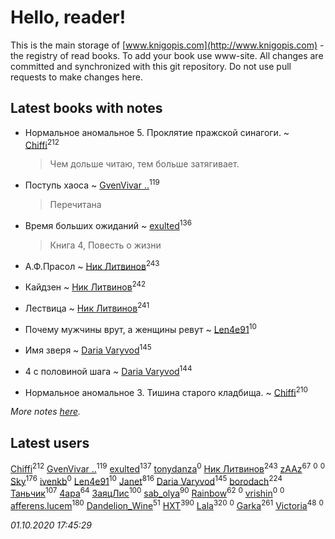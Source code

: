 # Hello, reader!
This is the main storage of [www.knigopis.com](http://www.knigopis.com) - the registry of read books.
To add your book use www-site. All changes are committed and synchronized with this git repository.
Do not use pull requests to make changes here.


## Latest books with notes
* Нормальное аномальное 5. Проклятие пражской синагоги. ~ [Chiffi](users/105/105831994080785626680-google)<sup>212</sup>
    > Чем дольше читаю, тем больше затягивает.

* Поступь хаоса ~ [GvenVivar ..](users/158/158266434925901-facebook)<sup>119</sup>
    > Перечитана

* Время больших ожиданий ~ [exulted](users/100/100599204551896265722-google)<sup>136</sup>
    > Книга 4, Повесть о жизни

* А.Ф.Прасол ~ [Ник Литвинов](users/241/241974816-vkontakte)<sup>243</sup>

* Кайдзен ~ [Ник Литвинов](users/241/241974816-vkontakte)<sup>242</sup>

* Лествица ~ [Ник Литвинов](users/241/241974816-vkontakte)<sup>241</sup>

* Почему мужчины врут, а женщины ревут ~ [Len4e91](users/254/254448176-yandex)<sup>10</sup>

* Имя зверя ~ [Daria Varyvod](users/829/829893410524253-facebook)<sup>145</sup>

* 4 с половиной шага ~ [Daria Varyvod](users/829/829893410524253-facebook)<sup>144</sup>

* Нормальное аномальное 3. Тишина старого кладбища. ~ [Chiffi](users/105/105831994080785626680-google)<sup>210</sup>


_More notes [here](latest_books_with_notes.md)._


## Latest users
[Chiffi](users/105/105831994080785626680-google)<sup>212</sup> 
[GvenVivar ..](users/158/158266434925901-facebook)<sup>119</sup> 
[exulted](users/100/100599204551896265722-google)<sup>137</sup> 
[tonydanza](users/635/63596061-vkontakte)<sup>0</sup> 
[Ник Литвинов](users/241/241974816-vkontakte)<sup>243</sup> 
[zAAz](users/202/202248233-vkontakte)<sup>67</sup> 
[](users/102/102344559278955514892-google)<sup>0</sup> 
[](users/118/118254658890672334687-google)<sup>0</sup> 
[Sky](users/118/118049897850017649660-googleplus)<sup>176</sup> 
[ivenkb](users/107/107750268-vkontakte)<sup>0</sup> 
[Len4e91](users/254/254448176-yandex)<sup>10</sup> 
[Janet](users/108/108113656204404967440-google)<sup>816</sup> 
[Daria Varyvod](users/829/829893410524253-facebook)<sup>145</sup> 
[borodach](users/157/15706320-vkontakte)<sup>224</sup> 
[Таньчик](users/209/2096581563762610-facebook)<sup>107</sup> 
[4apa](users/117/117392596378069249667-google)<sup>64</sup> 
[ЗаяцЛис](users/112/112388384595246311466-google)<sup>100</sup> 
[sab_olya](users/139/139338401-vkontakte)<sup>90</sup> 
[Rainbow](users/109/109787328219839805802-google)<sup>62</sup> 
[](users/108/108685354966939535397-google)<sup>0</sup> 
[vrishin](users/157/157469036-yandex)<sup>0</sup> 
[](users/121/12133433-vkontakte)<sup>0</sup> 
[afferens.lucem](users/196/196071655-vkontakte)<sup>180</sup> 
[Dandelion_Wine](users/586/58602788-vkontakte)<sup>51</sup> 
[HXT](users/100/100002563462782-facebook)<sup>390</sup> 
[Lala](users/761/76187635-vkontakte)<sup>320</sup> 
[](users/113/113120851982565613531-google)<sup>0</sup> 
[Garka](users/115/115753719718250012620-google)<sup>261</sup> 
[Victoria](users/113/113794223924688167852-google)<sup>48</sup> 
[](users/152/1525885927708569-facebook)<sup>0</sup> 


_01.10.2020 17:45:29_
